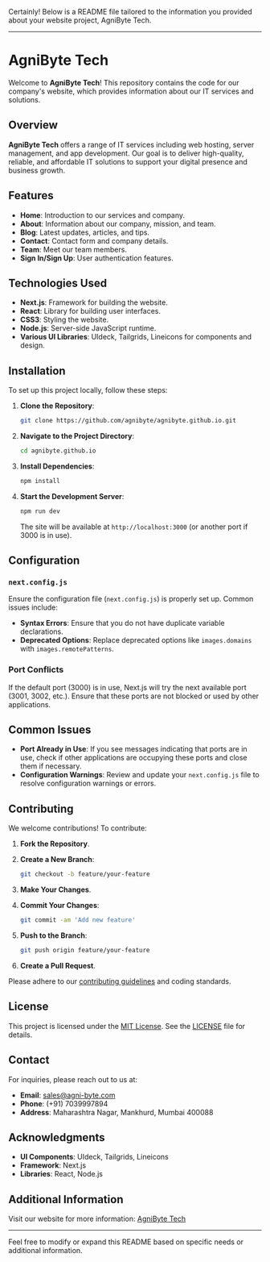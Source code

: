 Certainly! Below is a README file tailored to the information you provided about your website project, AgniByte Tech.

---

# AgniByte Tech

Welcome to **AgniByte Tech**! This repository contains the code for our company's website, which provides information about our IT services and solutions.

## Overview

**AgniByte Tech** offers a range of IT services including web hosting, server management, and app development. Our goal is to deliver high-quality, reliable, and affordable IT solutions to support your digital presence and business growth.

## Features

- **Home**: Introduction to our services and company.
- **About**: Information about our company, mission, and team.
- **Blog**: Latest updates, articles, and tips.
- **Contact**: Contact form and company details.
- **Team**: Meet our team members.
- **Sign In/Sign Up**: User authentication features.

## Technologies Used

- **Next.js**: Framework for building the website.
- **React**: Library for building user interfaces.
- **CSS3**: Styling the website.
- **Node.js**: Server-side JavaScript runtime.
- **Various UI Libraries**: UIdeck, Tailgrids, Lineicons for components and design.

## Installation

To set up this project locally, follow these steps:

1. **Clone the Repository**:

   ```bash
   git clone https://github.com/agnibyte/agnibyte.github.io.git
   ```

2. **Navigate to the Project Directory**:

   ```bash
   cd agnibyte.github.io
   ```

3. **Install Dependencies**:

   ```bash
   npm install
   ```

4. **Start the Development Server**:

   ```bash
   npm run dev
   ```

   The site will be available at `http://localhost:3000` (or another port if 3000 is in use).

## Configuration

### `next.config.js`

Ensure the configuration file (`next.config.js`) is properly set up. Common issues include:

- **Syntax Errors**: Ensure that you do not have duplicate variable declarations.
- **Deprecated Options**: Replace deprecated options like `images.domains` with `images.remotePatterns`.

### Port Conflicts

If the default port (3000) is in use, Next.js will try the next available port (3001, 3002, etc.). Ensure that these ports are not blocked or used by other applications.

## Common Issues

- **Port Already in Use**: If you see messages indicating that ports are in use, check if other applications are occupying these ports and close them if necessary.
- **Configuration Warnings**: Review and update your `next.config.js` file to resolve configuration warnings or errors.

## Contributing

We welcome contributions! To contribute:

1. **Fork the Repository**.
2. **Create a New Branch**:
   
   ```bash
   git checkout -b feature/your-feature
   ```

3. **Make Your Changes**.
4. **Commit Your Changes**:

   ```bash
   git commit -am 'Add new feature'
   ```

5. **Push to the Branch**:

   ```bash
   git push origin feature/your-feature
   ```

6. **Create a Pull Request**.

Please adhere to our [contributing guidelines](CONTRIBUTING.md) and coding standards.

## License

This project is licensed under the [MIT License](LICENSE). See the [LICENSE](LICENSE) file for details.

## Contact

For inquiries, please reach out to us at:

- **Email**: [sales@agni-byte.com](mailto:sales@agni-byte.com)
- **Phone**: (+91) 7039997894
- **Address**: Maharashtra Nagar, Mankhurd, Mumbai 400088

## Acknowledgments

- **UI Components**: UIdeck, Tailgrids, Lineicons
- **Framework**: Next.js
- **Libraries**: React, Node.js

## Additional Information

Visit our website for more information: [AgniByte Tech](http://localhost:3000)

---

Feel free to modify or expand this README based on specific needs or additional information.
